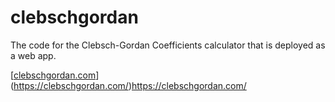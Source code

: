 # clebschgordan
The code for the Clebsch-Gordan Coefficients calculator that is deployed as a web app.

[[clebschgordan.com](clebschgordan.com)](https://clebschgordan.com/)https://clebschgordan.com/
